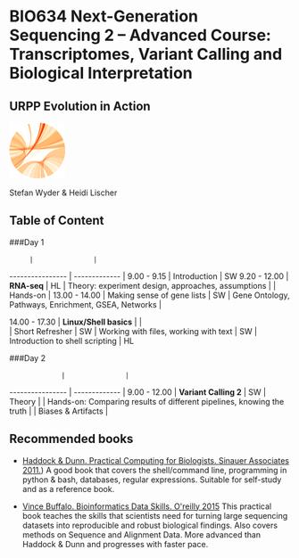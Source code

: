 # BIO634 Next-Generation Sequencing 2 – Advanced Course: Transcriptomes, Variant Calling and Biological Interpretation

## URPP Evolution in Action
![URPP logo](Logo_URPP_Kreisganz_kl2.png)

Stefan Wyder & Heidi Lischer


## Table of Content

###Day 1

		 |               |
---------------- | ------------- |
9.00 - 9.15 | Introduction | SW
9.20 - 12.00 | **RNA-seq** | HL
| Theory: experiment design, approaches, assumptions |
| Hands-on |
13.00 - 14.00 | Making sense of gene lists | SW
| Gene Ontology, Pathways, Enrichment, GSEA, Networks |

14.00 - 17.30 |	**Linux/Shell basics** | |				
| Short Refresher | SW
| Working with files, working with text | SW
| Introduction to shell scripting | HL


###Day 2

                 |               |
---------------- | ------------- |
9.00 - 12.00 | **Variant Calling 2** | SW
| Theory |
| Hands-on: Comparing results of different pipelines, knowing the truth |
| Biases & Artifacts |



## Recommended books

- [Haddock & Dunn. Practical Computing for Biologists. Sinauer Associates 2011.](http://practicalcomputing.org))
  A good book that covers the shell/command line, programming in python & bash, databases, regular expressions. 
  Suitable for self-study and as a reference book.

- [Vince Buffalo. Bioinformatics Data Skills. O'reilly 2015](http://shop.oreilly.com/product/0636920030157.do)
  This practical book teaches the skills that scientists need for turning large sequencing datasets into reproducible and robust biological findings.
  Also covers methods on Sequence and Alignment Data. 
  More advanced than Haddock & Dunn and progresses with faster pace.
